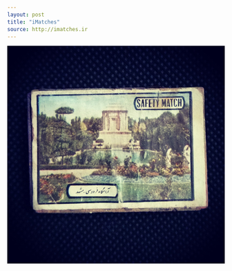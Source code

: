 ```yaml
---
layout: post
title: "iMatches"
source: http://imatches.ir
---
```


<img src="../assets/img/matches/matches-3.jpg">